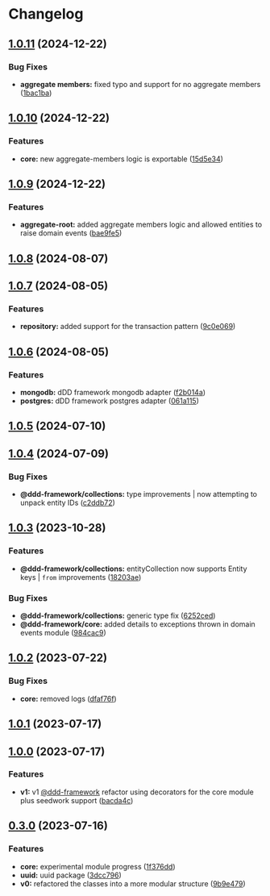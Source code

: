 # Changelog

## [1.0.11](https://github.com/rmolinamir/ddd-framework/compare/@ddd-framework/core-v1.0.10...${npm.name}-v1.0.11) (2024-12-22)


### Bug Fixes

* **aggregate members:** fixed typo and support for no aggregate members ([1bac1ba](https://github.com/rmolinamir/ddd-framework/commit/1bac1ba6d90d2065dd6b17c75ad3ade9fcfd5e4e))

## [1.0.10](https://github.com/rmolinamir/ddd-framework/compare/@ddd-framework/core-v1.0.9...${npm.name}-v1.0.10) (2024-12-22)


### Features

* **core:** new aggregate-members logic is exportable ([15d5e34](https://github.com/rmolinamir/ddd-framework/commit/15d5e34685397b8bb44914f6771660247d93bbb6))

## [1.0.9](https://github.com/rmolinamir/ddd-framework/compare/@ddd-framework/core-v1.0.8...${npm.name}-v1.0.9) (2024-12-22)


### Features

* **aggregate-root:** added aggregate members logic and allowed entities to raise domain events ([bae9fe5](https://github.com/rmolinamir/ddd-framework/commit/bae9fe59e279e6f8132b78e22957e8a16f76c6ab))

## [1.0.8](https://github.com/rmolinamir/ddd-framework/compare/@ddd-framework/core-v1.0.7...${npm.name}-v1.0.8) (2024-08-07)

## [1.0.7](https://github.com/rmolinamir/ddd-framework/compare/@ddd-framework/core-v1.0.6...${npm.name}-v1.0.7) (2024-08-05)


### Features

* **repository:** added support for the transaction pattern ([9c0e069](https://github.com/rmolinamir/ddd-framework/commit/9c0e069b8256a1d9a93c3115d75076d0270d7cb8))

## [1.0.6](https://github.com/rmolinamir/ddd-framework/compare/@ddd-framework/core-v1.0.5...${npm.name}-v1.0.6) (2024-08-05)


### Features

* **mongodb:** dDD framework mongodb adapter ([f2b014a](https://github.com/rmolinamir/ddd-framework/commit/f2b014a3a90912e1102c0c1b56a523535361a639))
* **postgres:** dDD framework postgres adapter ([061a115](https://github.com/rmolinamir/ddd-framework/commit/061a1152e06580486d5533625699557712d64c30))

## [1.0.5](https://github.com/rmolinamir/ddd-framework/compare/@ddd-framework/core-v1.0.4...${npm.name}-v1.0.5) (2024-07-10)

## [1.0.4](https://github.com/rmolinamir/ddd-framework/compare/@ddd-framework/core-v1.0.3...${npm.name}-v1.0.4) (2024-07-09)


### Bug Fixes

* **@ddd-framework/collections:** type improvements | now attempting to unpack entity IDs ([c2ddb72](https://github.com/rmolinamir/ddd-framework/commit/c2ddb720f0319043474a73d8687814760978be8c))

## [1.0.3](https://github.com/rmolinamir/ddd-framework/compare/@ddd-framework/core-v1.0.2...${npm.name}-v1.0.3) (2023-10-28)


### Features

* **@ddd-framework/collections:** entityCollection now supports Entity keys | `from` improvements ([18203ae](https://github.com/rmolinamir/ddd-framework/commit/18203ae49098f81e7b1886df41043ee323ec2369))


### Bug Fixes

* **@ddd-framework/collections:** generic type fix ([6252ced](https://github.com/rmolinamir/ddd-framework/commit/6252ced49ecd8f201f21666b489ca423fc1b2312))
* **@ddd-framework/core:** added details to exceptions thrown in domain events module ([984cac9](https://github.com/rmolinamir/ddd-framework/commit/984cac94aee0680dae2fe9d64701c2759910a63c))

## [1.0.2](https://github.com/rmolinamir/ddd-framework/compare/@ddd-framework/core-v1.0.1...${npm.name}-v1.0.2) (2023-07-22)


### Bug Fixes

* **core:** removed logs ([dfaf76f](https://github.com/rmolinamir/ddd-framework/commit/dfaf76f4987723a20d00590cf54faf012e7b4535))

## [1.0.1](https://github.com/rmolinamir/ddd-framework/compare/@ddd-framework/core-v1.0.0...${npm.name}-v1.0.1) (2023-07-17)

## [1.0.0](https://github.com/rmolinamir/ddd-framework/compare/@ddd-framework/core-v0.3.0...${npm.name}-v1.0.0) (2023-07-17)


### Features

* **v1:** v1 [@ddd-framework](https://github.com/ddd-framework) refactor using decorators for the core module plus seedwork support ([bacda4c](https://github.com/rmolinamir/ddd-framework/commit/bacda4cc3e3fad7ed4d1607411910113943d2e8e))

## [0.3.0](https://github.com/rmolinamir/ddd-framework/compare/@ddd-framework/core-v0.2.1...${npm.name}-v0.3.0) (2023-07-16)


### Features

* **core:** experimental module progress ([1f376dd](https://github.com/rmolinamir/ddd-framework/commit/1f376dd6e0d7c6706ddc2eb1ad9fba8ef0469776))
* **uuid:** uuid package ([3dcc796](https://github.com/rmolinamir/ddd-framework/commit/3dcc7960242eb215196fa1adb2c733ece395bad4))
* **v0:** refactored the classes into a more modular structure ([9b9e479](https://github.com/rmolinamir/ddd-framework/commit/9b9e479b75f18a6e5f2f6fb79fbec1c03006ef91))

